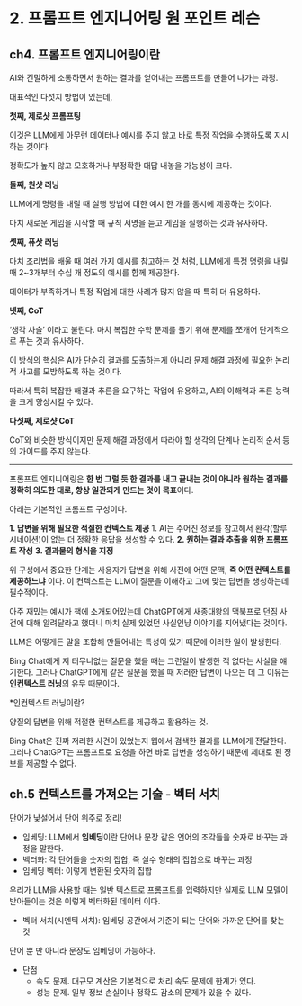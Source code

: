 # 2. 프롬프트 엔지니어링 원 포인트 레슨

## ch4. 프롬프트 엔지니어링이란

AI와 긴밀하게 소통하면서 원하는 결과를 얻어내는 프롬프트를 만들어 나가는 과정.

대표적인 다섯지 방법이 있는데,

**첫째, 제로샷 프롬프팅**

이것은 LLM에게 아무런 데이터나 예시를 주지 않고 바로 특정 작업을 수행하도록 지시하는 것이다.

정확도가 높지 않고 모호하거나 부정확한 대답 내놓을 가능성이 크다.

**둘째, 원샷 러닝**

LLM에게 명령을 내릴 때 실행 방법에 대한 예시 한 개를 동시에 제공하는 것이다.

마치 새로운 게임을 시작할 때 규칙 서명을 듣고 게임을 실행하는 것과 유사하다.

**셋째, 퓨삿 러닝**

마치 조리법을 배울 때 여러 가지 예시를 참고하는 것 처럼, LLM에게 특정 명령을 내릴 때 2~3개부터 수십 개 정도의 예시를 함께 제공한다.

데이터가 부족하거나 특정 작업에 대한 사례가 많지 않을 때 특히 더 유용하다.

**넷째, CoT**

‘생각 사슬’ 이라고 불린다. 마치 복잡한 수학 문제를 풀기 위해 문제를 쪼개어 단계적으로 푸는 것과 유사하다.

이 방식의 핵심은 AI가 단순히 결과를 도출하는게 아니라 문제 해결 과정에 필요한 논리적 사고를 모방하도록 하는 것이다.

따라서 특히 복잡한 해결과 추론을 요구하는 작업에 유용하고, AI의 이해력과 추론 능력을 크게 향상시킬 수 있다.

**다섯째, 제로샷 CoT**

CoT와 비슷한 방식이지만 문제 해결 과정에서 따라야 할 생각의 단계나 논리적 순서 등의 가이드를 주지 않는다.

---

프롬프트 엔지니어링은 **한 번 그럴 듯 한 결과를 내고 끝내는 것이 아니라 원하는 결과를 정확히 의도한 대로, 항상 일관되게 만드는 것이 목표**이다.

아래는 기본적인 프롬프트 구성이다. 

**1. 답변을 위해 필요한 적절한 컨텍스트 제공**
    1. AI는 주어진 정보를 참고해서 환각(할루시네이션)이 없는 더 정확한 응답을 생성할 수 있다.
**2. 원하는 결과 추출을 위한 프롬프트 작성**
**3. 결과물의 형식을 지정**

위 구성에서 중요한 단계는 사용자가 답변을 위해 사전에 어떤 문맥, **즉 어떤 컨텍스트를 제공하느냐** 이다. 이 컨텍스트는 LLM이 질문을 이해하고 그에 맞는 답변을 생성하는데 필수적이다.

아주 재밌는 예시가 책에 소개되어있는데 ChatGPT에게 새종대왕의 맥북프로 던짐 사건에 대해 알려달라고 했더니 마치 실제 있었던 사실인냥 이야기를 지어냈다는 것이다.

LLM은 어떻게든 말을 조합해 만들어내는 특성이 있기 때문에 이러한 일이 발생한다.

Bing Chat에게 저 터무니없는 질문을 했을 때는 그런일이 발생한 적 없다는 사실을 얘기한다. 그러나 ChatGPT에게 같은 질문을 했을 때 저러한 답변이 나오는 데 그 이유는 **인컨텍스트 러닝**의 유무 때문이다. 

*인컨텍스트 러닝이란?

양질의 답변을 위해 적절한 컨텍스트를 제공하고 활용하는 것. 

Bing Chat은 진짜 저러한 사건이 있었는지 웹에서 검색한 결과를 LLM에게 전달한다. 그러나 ChatGPT는 프롬프트로 요청을 하면 바로 답변을 생성하기 때문에 제대로 된 정보를 제공할 수 없다.

## ch.5 컨텍스트를 가져오는 기술 - 벡터 서치

단어가 낯설어서 단어 위주로 정리!

- 임베딩: LLM에서 **임베딩**이란 단어나 문장 같은 언어의 조각들을 숫자로 바꾸는 과정을 말한다.
- 벡터화: 각 단어들을 숫자의 집합, 즉 실수 형태의 집합으로 바꾸는 과정
- 임베딩 벡터: 이렇게 변환된 숫자의 집합

우리가 LLM을 사용할 때는 일반 텍스트로 프롬프트를 입력하지만 실제로 LLM 모델이 받아들이는 것은 이렇게 벡터화된 데이터 이다.

- 벡터 서치(시멘틱 서치): 임베딩 공간에서 기준이 되는 단어와 가까운 단어를 찾는 것

단어 뿐 만 아니라 문장도 임베딩이 가능하다.

- 단점
    - 속도 문제. 대규모 계산은 기본적으로 처리 속도 문제에 한계가 있다.
    - 성능 문제. 일부 정보 손실이나 정확도 감소의 문제가 있을 수 있다.
